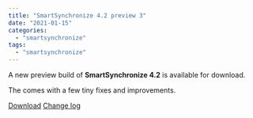 ```yaml
---
title: "SmartSynchronize 4.2 preview 3"
date: "2021-01-15"
categories: 
  - "smartsynchronize"
tags: 
  - "smartsynchronize"
---
```


A new preview build of **SmartSynchronize 4.2** is available for download.

The comes with a few tiny fixes and improvements.

[Download](https://www.syntevo.com/smartsynchronize/preview) [Change log](https://www.syntevo.com/smartsynchronize/changelog-eap.txt)
